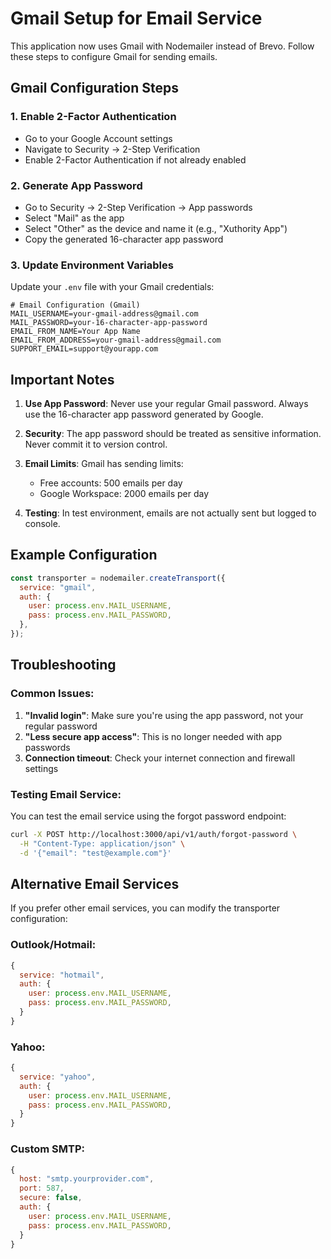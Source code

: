 # Gmail Setup for Email Service

This application now uses Gmail with Nodemailer instead of Brevo. Follow these steps to configure Gmail for sending emails.

## Gmail Configuration Steps

### 1. Enable 2-Factor Authentication
- Go to your Google Account settings
- Navigate to Security → 2-Step Verification
- Enable 2-Factor Authentication if not already enabled

### 2. Generate App Password
- Go to Security → 2-Step Verification → App passwords
- Select "Mail" as the app
- Select "Other" as the device and name it (e.g., "Xuthority App")
- Copy the generated 16-character app password

### 3. Update Environment Variables
Update your `.env` file with your Gmail credentials:

```env
# Email Configuration (Gmail)
MAIL_USERNAME=your-gmail-address@gmail.com
MAIL_PASSWORD=your-16-character-app-password
EMAIL_FROM_NAME=Your App Name
EMAIL_FROM_ADDRESS=your-gmail-address@gmail.com
SUPPORT_EMAIL=support@yourapp.com
```

## Important Notes

1. **Use App Password**: Never use your regular Gmail password. Always use the 16-character app password generated by Google.

2. **Security**: The app password should be treated as sensitive information. Never commit it to version control.

3. **Email Limits**: Gmail has sending limits:
   - Free accounts: 500 emails per day
   - Google Workspace: 2000 emails per day

4. **Testing**: In test environment, emails are not actually sent but logged to console.

## Example Configuration

```javascript
const transporter = nodemailer.createTransport({
  service: "gmail",
  auth: {
    user: process.env.MAIL_USERNAME,
    pass: process.env.MAIL_PASSWORD,
  },
});
```

## Troubleshooting

### Common Issues:

1. **"Invalid login"**: Make sure you're using the app password, not your regular password
2. **"Less secure app access"**: This is no longer needed with app passwords
3. **Connection timeout**: Check your internet connection and firewall settings

### Testing Email Service:

You can test the email service using the forgot password endpoint:

```bash
curl -X POST http://localhost:3000/api/v1/auth/forgot-password \
  -H "Content-Type: application/json" \
  -d '{"email": "test@example.com"}'
```

## Alternative Email Services

If you prefer other email services, you can modify the transporter configuration:

### Outlook/Hotmail:
```javascript
{
  service: "hotmail",
  auth: {
    user: process.env.MAIL_USERNAME,
    pass: process.env.MAIL_PASSWORD,
  }
}
```

### Yahoo:
```javascript
{
  service: "yahoo",
  auth: {
    user: process.env.MAIL_USERNAME,
    pass: process.env.MAIL_PASSWORD,
  }
}
```

### Custom SMTP:
```javascript
{
  host: "smtp.yourprovider.com",
  port: 587,
  secure: false,
  auth: {
    user: process.env.MAIL_USERNAME,
    pass: process.env.MAIL_PASSWORD,
  }
}
``` 